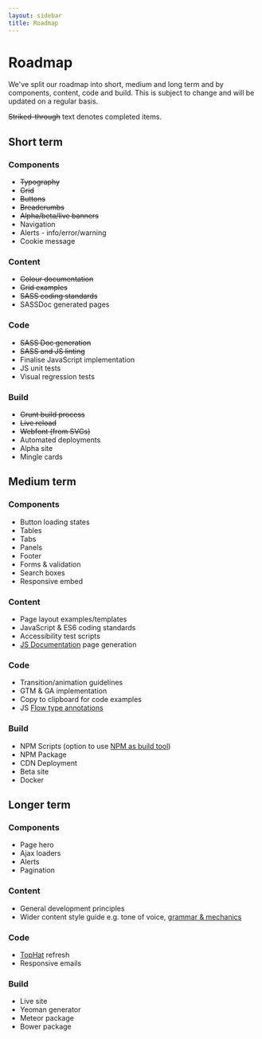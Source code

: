 ```yaml
---
layout: sidebar
title: Roadmap
---
```


# Roadmap

We've split our roadmap into short, medium and long term and by components, content, code and build. This is subject to change and will be updated on a regular basis.

~~Striked-through~~ text denotes completed items.

## Short term

<div class="grid">
    <div data-g="12 xs:6 sm:4 md:3">
        <h3 class="h5">Components</h3>
        <ul>
            <li><s>Typography</s></li>
            <li><s>Grid</s></li>
            <li><s>Buttons</s></li>
            <li><s>Breadcrumbs</s></li>
            <li><s>Alpha/beta/live banners</s></li>
            <li>Navigation</li>
            <li>Alerts - info/error/warning</li>
            <li>Cookie message</li>
        </ul>
    </div>
    <div data-g="12 xs:6 sm:4 md:3">
        <h3 class="h5">Content</h3>
        <ul>
            <li><s>Colour documentation</s></li>
            <li><s>Grid examples</s></a></li>
            <li><s>SASS coding standards</s></a></li>
            <li>SASSDoc generated pages</li>
        </ul>
    </div>
    <div data-g="12 xs:6 sm:4 md:3">
        <h3 class="h5">Code</h3>
        <ul>
            <li><s>SASS Doc generation</s></li>
            <li><s>SASS and JS linting</s></li>
            <li>Finalise JavaScript implementation</li>
            <li>JS unit tests</li>
            <li>Visual regression tests</li>
        </ul>
    </div>
    <div data-g="12 xs:6 sm:4 md:3">
        <h3 class="h5">Build</h3>
        <ul>
            <li><s>Grunt build process</s></li>
            <li><s>Live reload</s></li>
            <li><s>Webfont (from SVGs)</s></li>
            <li>Automated deployments</li>
            <li>Alpha site</li>
            <li>Mingle cards</li>
        </ul>
    </div>
</div>

## Medium term

<div class="grid">
    <div data-g="12 xs:6 sm:4 md:3">
        <h3 class="h5">Components</h3>
        <ul>
            <li>Button loading states</li>
            <li>Tables</li>
            <li>Tabs</li>
            <li>Panels</li>
            <li>Footer</li>
            <li>Forms &amp; validation</li>
            <li>Search boxes</li>
            <li>Responsive embed</li>
        </ul>
    </div>
    <div data-g="12 xs:6 sm:4 md:3">
        <h3 class="h5">Content</h3>
        <ul>
            <li>Page layout examples/templates</li>
            <li>JavaScript &amp; ES6 coding standards</li>
            <li>Accessibility test scripts</li>
            <li><a href="http://documentation.js.org/" target="_blank" rel="external">JS Documentation</a> page generation</li>
        </ul>
    </div>
    <div data-g="12 xs:6 sm:4 md:3">
        <h3 class="h5">Code</h3>
        <ul>
            <li>Transition/animation guidelines</li>
            <li>GTM &amp; GA implementation</li>
            <li>Copy to clipboard for code examples</li>
            <li>JS <a href="https://flowtype.org/" target="_blank" rel="external">Flow type annotations</a></li>
        </ul>
    </div>
    <div data-g="12 xs:6 sm:4 md:3">
        <h3 class="h5">Build</h3>
        <ul>
            <li>NPM Scripts (option to use <a href="https://www.keithcirkel.co.uk/how-to-use-npm-as-a-build-tool/" target="_blank" rel="external">NPM as build tool</a>)</li>
            <li>NPM Package</li>
            <li>CDN Deployment</li>
            <li>Beta site</li>
            <li>Docker</li>
        </ul>
    </div>
</div>

## Longer term

<div class="grid">
    <div data-g="12 xs:6 sm:4 md:3">
        <h3 class="h5">Components</h3>
        <ul>
            <li>Page hero</li>
            <li>Ajax loaders</li>
            <li>Alerts</li>
            <li>Pagination</li>
        </ul>
    </div>
    <div data-g="12 xs:6 sm:4 md:3">
        <h3 class="h5">Content</h3>
        <ul>
            <li>General development principles</li>
            <li>Wider content style guide e.g. tone of voice, <a href="http://styleguide.mailchimp.com/grammar-and-mechanics/" target="_blank" rel="external">grammar &amp; mechanics</a></li>
        </ul>
    </div>
    <div data-g="12 xs:6 sm:4 md:3">
        <h3 class="h5">Code</h3>
        <ul>
            <li><a href="https://github.com/mattonfoot/NICE.TopHat" target="_blank" rel="external">TopHat</a> refresh</li>
            <li>Responsive emails</li>
        </ul>
    </div>
    <div data-g="12 xs:6 sm:4 md:3">
        <h3 class="h5">Build</h3>
        <ul>
            <li>Live site</li>
            <li>Yeoman generator</li>
            <li>Meteor package</li>
            <li>Bower package</li>
        </ul>
    </div>
</div>